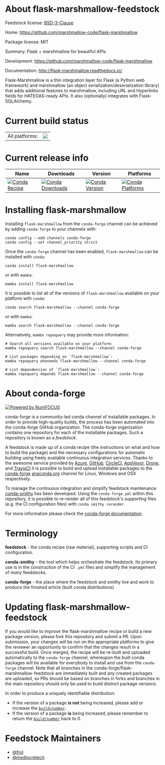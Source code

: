 About flask-marshmallow-feedstock
=================================

Feedstock license: [BSD-3-Clause](https://github.com/conda-forge/flask-marshmallow-feedstock/blob/main/LICENSE.txt)

Home: https://github.com/marshmallow-code/flask-marshmallow

Package license: MIT

Summary: Flask + marshmallow for beautiful APIs

Development: https://github.com/marshmallow-code/flask-marshmallow

Documentation: http://flask-marshmallow.readthedocs.io/

Flask-Marshmallow is a thin integration layer for Flask (a Python web
framework) and marshmallow (an object serialization/deserialization
library) that adds additional features to marshmallow, including URL and
Hyperlinks fields for HATEOAS-ready APIs. It also (optionally) integrates
with Flask-SQLAlchemy.


Current build status
====================


<table><tr><td>All platforms:</td>
    <td>
      <a href="https://dev.azure.com/conda-forge/feedstock-builds/_build/latest?definitionId=5899&branchName=main">
        <img src="https://dev.azure.com/conda-forge/feedstock-builds/_apis/build/status/flask-marshmallow-feedstock?branchName=main">
      </a>
    </td>
  </tr>
</table>

Current release info
====================

| Name | Downloads | Version | Platforms |
| --- | --- | --- | --- |
| [![Conda Recipe](https://img.shields.io/badge/recipe-flask--marshmallow-green.svg)](https://anaconda.org/conda-forge/flask-marshmallow) | [![Conda Downloads](https://img.shields.io/conda/dn/conda-forge/flask-marshmallow.svg)](https://anaconda.org/conda-forge/flask-marshmallow) | [![Conda Version](https://img.shields.io/conda/vn/conda-forge/flask-marshmallow.svg)](https://anaconda.org/conda-forge/flask-marshmallow) | [![Conda Platforms](https://img.shields.io/conda/pn/conda-forge/flask-marshmallow.svg)](https://anaconda.org/conda-forge/flask-marshmallow) |

Installing flask-marshmallow
============================

Installing `flask-marshmallow` from the `conda-forge` channel can be achieved by adding `conda-forge` to your channels with:

```
conda config --add channels conda-forge
conda config --set channel_priority strict
```

Once the `conda-forge` channel has been enabled, `flask-marshmallow` can be installed with `conda`:

```
conda install flask-marshmallow
```

or with `mamba`:

```
mamba install flask-marshmallow
```

It is possible to list all of the versions of `flask-marshmallow` available on your platform with `conda`:

```
conda search flask-marshmallow --channel conda-forge
```

or with `mamba`:

```
mamba search flask-marshmallow --channel conda-forge
```

Alternatively, `mamba repoquery` may provide more information:

```
# Search all versions available on your platform:
mamba repoquery search flask-marshmallow --channel conda-forge

# List packages depending on `flask-marshmallow`:
mamba repoquery whoneeds flask-marshmallow --channel conda-forge

# List dependencies of `flask-marshmallow`:
mamba repoquery depends flask-marshmallow --channel conda-forge
```


About conda-forge
=================

[![Powered by
NumFOCUS](https://img.shields.io/badge/powered%20by-NumFOCUS-orange.svg?style=flat&colorA=E1523D&colorB=007D8A)](https://numfocus.org)

conda-forge is a community-led conda channel of installable packages.
In order to provide high-quality builds, the process has been automated into the
conda-forge GitHub organization. The conda-forge organization contains one repository
for each of the installable packages. Such a repository is known as a *feedstock*.

A feedstock is made up of a conda recipe (the instructions on what and how to build
the package) and the necessary configurations for automatic building using freely
available continuous integration services. Thanks to the awesome service provided by
[Azure](https://azure.microsoft.com/en-us/services/devops/), [GitHub](https://github.com/),
[CircleCI](https://circleci.com/), [AppVeyor](https://www.appveyor.com/),
[Drone](https://cloud.drone.io/welcome), and [TravisCI](https://travis-ci.com/)
it is possible to build and upload installable packages to the
[conda-forge](https://anaconda.org/conda-forge) [anaconda.org](https://anaconda.org/)
channel for Linux, Windows and OSX respectively.

To manage the continuous integration and simplify feedstock maintenance
[conda-smithy](https://github.com/conda-forge/conda-smithy) has been developed.
Using the ``conda-forge.yml`` within this repository, it is possible to re-render all of
this feedstock's supporting files (e.g. the CI configuration files) with ``conda smithy rerender``.

For more information please check the [conda-forge documentation](https://conda-forge.org/docs/).

Terminology
===========

**feedstock** - the conda recipe (raw material), supporting scripts and CI configuration.

**conda-smithy** - the tool which helps orchestrate the feedstock.
                   Its primary use is in the construction of the CI ``.yml`` files
                   and simplify the management of *many* feedstocks.

**conda-forge** - the place where the feedstock and smithy live and work to
                  produce the finished article (built conda distributions)


Updating flask-marshmallow-feedstock
====================================

If you would like to improve the flask-marshmallow recipe or build a new
package version, please fork this repository and submit a PR. Upon submission,
your changes will be run on the appropriate platforms to give the reviewer an
opportunity to confirm that the changes result in a successful build. Once
merged, the recipe will be re-built and uploaded automatically to the
`conda-forge` channel, whereupon the built conda packages will be available for
everybody to install and use from the `conda-forge` channel.
Note that all branches in the conda-forge/flask-marshmallow-feedstock are
immediately built and any created packages are uploaded, so PRs should be based
on branches in forks and branches in the main repository should only be used to
build distinct package versions.

In order to produce a uniquely identifiable distribution:
 * If the version of a package **is not** being increased, please add or increase
   the [``build/number``](https://docs.conda.io/projects/conda-build/en/latest/resources/define-metadata.html#build-number-and-string).
 * If the version of a package **is** being increased, please remember to return
   the [``build/number``](https://docs.conda.io/projects/conda-build/en/latest/resources/define-metadata.html#build-number-and-string)
   back to 0.

Feedstock Maintainers
=====================

* [@frol](https://github.com/frol/)
* [@mediocretech](https://github.com/mediocretech/)

